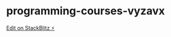# programming-courses-vyzavx

[Edit on StackBlitz ⚡️](https://stackblitz.com/edit/programming-courses-vyzavx)